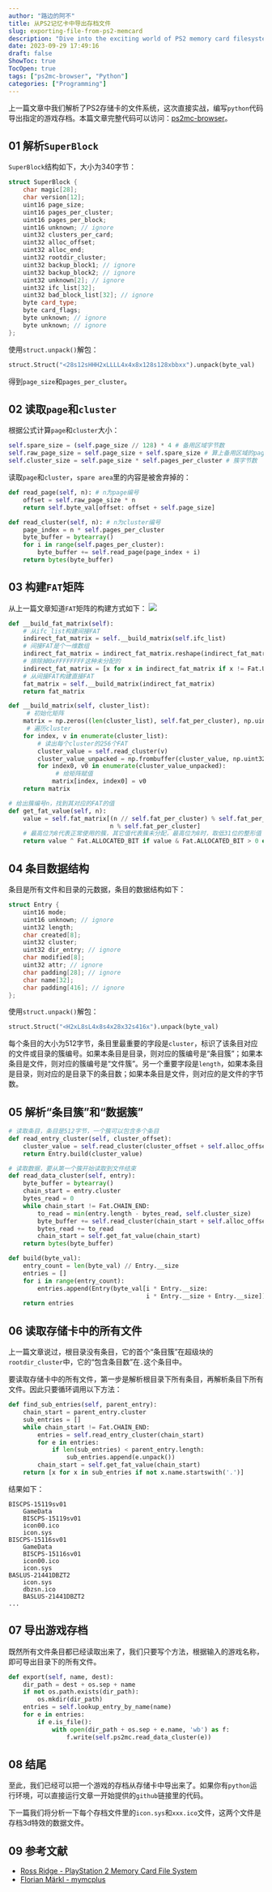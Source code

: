 ```yaml
---
author: "路边的阿不"
title: 从PS2记忆卡中导出存档文件
slug: exporting-file-from-ps2-memcard
description: "Dive into the exciting world of PS2 memory card filesystems and learn how to extract specific game saves using Python. Fully executable code provided. Step into our in-depth analysis!"
date: 2023-09-29 17:49:16
draft: false
ShowToc: true
TocOpen: true
tags: ["ps2mc-browser", "Python"]
categories: ["Programming"]
---
```


上一篇文章中我们解析了PS2存储卡的文件系统，这次直接实战，编写`python`代码导出指定的游戏存档。本篇文章完整代码可以访问：[ps2mc-browser](https://github.com/caol64/ps2mc-browser)。

## 01 解析`SuperBlock`
`SuperBlock`结构如下，大小为340字节：
```c++
struct SuperBlock {
    char magic[28];
    char version[12];
    uint16 page_size;
    uint16 pages_per_cluster;
    uint16 pages_per_block;
    uint16 unknown; // ignore
    uint32 clusters_per_card;
    uint32 alloc_offset;
    uint32 alloc_end;
    uint32 rootdir_cluster;
    uint32 backup_block1; // ignore
    uint32 backup_block2; // ignore
    uint32 unknown[2]; // ignore
    uint32 ifc_list[32];
    uint32 bad_block_list[32]; // ignore
    byte card_type;
    byte card_flags;
    byte unknown; // ignore
    byte unknown; // ignore
};
```
使用`struct.unpack()`解包：
```python
struct.Struct("<28s12sHHH2xLLLL4x4x8x128s128xbbxx").unpack(byte_val)
```
得到`page_size`和`pages_per_cluster`。

## 02 读取`page`和`cluster`
根据公式计算`page`和`cluster`大小：
```python
self.spare_size = (self.page_size // 128) * 4 # 备用区域字节数
self.raw_page_size = self.page_size + self.spare_size # 算上备用区域的page字节数
self.cluster_size = self.page_size * self.pages_per_cluster # 簇字节数
```

读取`page`和`cluster`，`spare area`里的内容是被舍弃掉的：
```python
def read_page(self, n): # n为page编号
    offset = self.raw_page_size * n
    return self.byte_val[offset: offset + self.page_size]

def read_cluster(self, n): # n为cluster编号
    page_index = n * self.pages_per_cluster
    byte_buffer = bytearray()
    for i in range(self.pages_per_cluster):
        byte_buffer += self.read_page(page_index + i)
    return bytes(byte_buffer)
```

## 03 构建`FAT`矩阵
从上一篇文章知道`FAT`矩阵的构建方式如下：
![](imgs/posts/2023-09-29-exporting-file-from-ps2-memcard/%E5%AD%98%E5%82%A8%E5%8D%A1-FAT2.jpg)

```python
def __build_fat_matrix(self):
    # 从ifc_list构建间接FAT
    indirect_fat_matrix = self.__build_matrix(self.ifc_list)
    # 间接FAT是个一维数组
    indirect_fat_matrix = indirect_fat_matrix.reshape(indirect_fat_matrix.size)
    # 排除掉0xFFFFFFFF这种未分配的
    indirect_fat_matrix = [x for x in indirect_fat_matrix if x != Fat.UNALLOCATED]
    # 从间接FAT构建直接FAT
    fat_matrix = self.__build_matrix(indirect_fat_matrix)
    return fat_matrix

def __build_matrix(self, cluster_list):
     # 初始化矩阵
    matrix = np.zeros((len(cluster_list), self.fat_per_cluster), np.uint32)
     # 遍历cluster
    for index, v in enumerate(cluster_list):
        # 读出每个cluster的256个FAT
        cluster_value = self.read_cluster(v)
        cluster_value_unpacked = np.frombuffer(cluster_value, np.uint32)
        for index0, v0 in enumerate(cluster_value_unpacked):
             # 给矩阵赋值
            matrix[index, index0] = v0
    return matrix

# 给出簇编号n，找到其对应的FAT的值
def get_fat_value(self, n):
    value = self.fat_matrix[(n // self.fat_per_cluster) % self.fat_per_cluster,
                            n % self.fat_per_cluster]
    # 最高位为8代表正常使用的簇，其它值代表簇未分配，最高位为8时，取低31位的整形值
    return value ^ Fat.ALLOCATED_BIT if value & Fat.ALLOCATED_BIT > 0 else value
```

## 04 条目数据结构
条目是所有文件和目录的元数据，条目的数据结构如下：
```c++
struct Entry {
    uint16 mode;
    uint16 unknown; // ignore
    uint32 length;
    char created[8];
    uint32 cluster;
    uint32 dir_entry; // ignore
    char modified[8];
    uint32 attr; // ignore
    char padding[28]; // ignore
    char name[32];
    char padding[416]; // ignore
};
```
使用`struct.unpack()`解包：
```python
struct.Struct("<H2xL8sL4x8s4x28x32s416x").unpack(byte_val)
```
每个条目的大小为512字节，条目里最重要的字段是`cluster`，标识了该条目对应的文件或目录的簇编号。如果本条目是目录，则对应的簇编号是“条目簇”；如果本条目是文件，则对应的簇编号是“文件簇”。另一个重要字段是`length`，如果本条目是目录，则对应的是目录下的条目数；如果本条目是文件，则对应的是文件的字节数。

## 05 解析“条目簇”和“数据簇”
```python
# 读取条目，条目是512字节，一个簇可以包含多个条目
def read_entry_cluster(self, cluster_offset):
    cluster_value = self.read_cluster(cluster_offset + self.alloc_offset)
    return Entry.build(cluster_value)

# 读取数据，要从第一个簇开始读取到文件结束
def read_data_cluster(self, entry):
    byte_buffer = bytearray()
    chain_start = entry.cluster
    bytes_read = 0
    while chain_start != Fat.CHAIN_END:
        to_read = min(entry.length - bytes_read, self.cluster_size)
        byte_buffer += self.read_cluster(chain_start + self.alloc_offset)[:to_read]
        bytes_read += to_read
        chain_start = self.get_fat_value(chain_start)
    return bytes(byte_buffer)

def build(byte_val):
    entry_count = len(byte_val) // Entry.__size
    entries = []
    for i in range(entry_count):
        entries.append(Entry(byte_val[i * Entry.__size:
                                      i * Entry.__size + Entry.__size]))
    return entries
```

## 06 读取存储卡中的所有文件
上一篇文章说过，根目录没有条目，它的首个“条目簇”在超级块的`rootdir_cluster`中，它的“包含条目数”在`.`这个条目中。

要读取存储卡中的所有文件，第一步是解析根目录下所有条目，再解析条目下所有文件。因此只要循环调用以下方法：
```python
def find_sub_entries(self, parent_entry):
    chain_start = parent_entry.cluster
    sub_entries = []
    while chain_start != Fat.CHAIN_END:
        entries = self.read_entry_cluster(chain_start)
        for e in entries:
            if len(sub_entries) < parent_entry.length:
                sub_entries.append(e.unpack())
        chain_start = self.get_fat_value(chain_start)
    return [x for x in sub_entries if not x.name.startswith('.')]
```
结果如下：
```
BISCPS-15119sv01
    GameData
    BISCPS-15119sv01
    icon00.ico
    icon.sys
BISCPS-15116sv01
    GameData
    BISCPS-15116sv01
    icon00.ico
    icon.sys
BASLUS-21441DBZT2
    icon.sys
    dbzsn.ico
    BASLUS-21441DBZT2
...
```

## 07 导出游戏存档
既然所有文件条目都已经读取出来了，我们只要写个方法，根据输入的游戏名称，即可导出目录下的所有文件。
```python
def export(self, name, dest):
    dir_path = dest + os.sep + name
    if not os.path.exists(dir_path):
        os.mkdir(dir_path)
    entries = self.lookup_entry_by_name(name)
    for e in entries:
        if e.is_file():
            with open(dir_path + os.sep + e.name, 'wb') as f:
                f.write(self.ps2mc.read_data_cluster(e))
```

## 08 结尾
至此，我们已经可以把一个游戏的存档从存储卡中导出来了。如果你有`python`运行环境，可以直接运行文章一开始提供的`github`链接里的代码。

下一篇我们将分析一下每个存档文件里的`icon.sys`和`xxx.ico`文件，这两个文件是存档3d特效的数据文件。

## 09 参考文献
- [Ross Ridge - PlayStation 2 Memory Card File System](https://www.ps2savetools.com/ps2memcardformat.html)
- [Florian Märkl - mymcplus](https://git.sr.ht/~thestr4ng3r/mymcplus)
